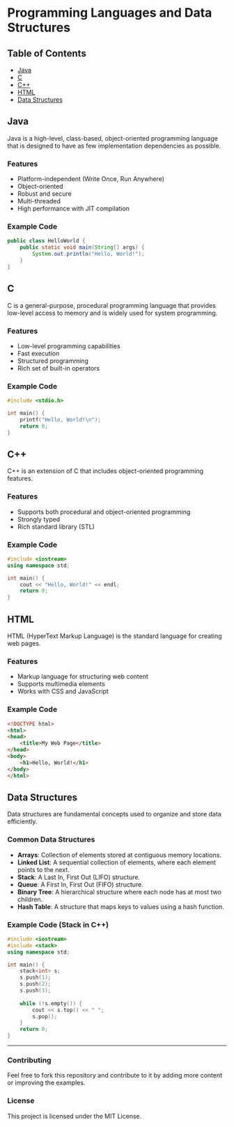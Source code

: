 # Programming Languages and Data Structures

## Table of Contents
- [Java](#java)
- [C](#c)
- [C++](#c-1)
- [HTML](#html)
- [Data Structures](#data-structures)

## Java
Java is a high-level, class-based, object-oriented programming language that is designed to have as few implementation dependencies as possible.

### Features
- Platform-independent (Write Once, Run Anywhere)
- Object-oriented
- Robust and secure
- Multi-threaded
- High performance with JIT compilation

### Example Code
```java
public class HelloWorld {
    public static void main(String[] args) {
        System.out.println("Hello, World!");
    }
}
```

## C
C is a general-purpose, procedural programming language that provides low-level access to memory and is widely used for system programming.

### Features
- Low-level programming capabilities
- Fast execution
- Structured programming
- Rich set of built-in operators

### Example Code
```c
#include <stdio.h>

int main() {
    printf("Hello, World!\n");
    return 0;
}
```

## C++
C++ is an extension of C that includes object-oriented programming features.

### Features
- Supports both procedural and object-oriented programming
- Strongly typed
- Rich standard library (STL)

### Example Code
```cpp
#include <iostream>
using namespace std;

int main() {
    cout << "Hello, World!" << endl;
    return 0;
}
```

## HTML
HTML (HyperText Markup Language) is the standard language for creating web pages.

### Features
- Markup language for structuring web content
- Supports multimedia elements
- Works with CSS and JavaScript

### Example Code
```html
<!DOCTYPE html>
<html>
<head>
    <title>My Web Page</title>
</head>
<body>
    <h1>Hello, World!</h1>
</body>
</html>
```

## Data Structures
Data structures are fundamental concepts used to organize and store data efficiently.

### Common Data Structures
- **Arrays**: Collection of elements stored at contiguous memory locations.
- **Linked List**: A sequential collection of elements, where each element points to the next.
- **Stack**: A Last In, First Out (LIFO) structure.
- **Queue**: A First In, First Out (FIFO) structure.
- **Binary Tree**: A hierarchical structure where each node has at most two children.
- **Hash Table**: A structure that maps keys to values using a hash function.

### Example Code (Stack in C++)
```cpp
#include <iostream>
#include <stack>
using namespace std;

int main() {
    stack<int> s;
    s.push(1);
    s.push(2);
    s.push(3);
    
    while (!s.empty()) {
        cout << s.top() << " ";
        s.pop();
    }
    return 0;
}
```

---
### Contributing
Feel free to fork this repository and contribute to it by adding more content or improving the examples.

### License
This project is licensed under the MIT License.
